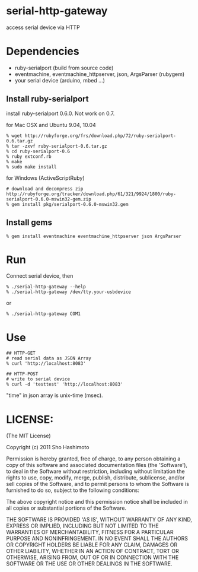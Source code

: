 serial-http-gateway
===================
access serial device via HTTP


Dependencies
============
* ruby-serialport (build from source code)
* eventmachine, eventmachine_httpserver, json, ArgsParser (rubygem)
* your serial device (arduino, mbed ...)


Install ruby-serialport
-----------------------

install ruby-serialport 0.6.0. Not work on 0.7.

for Mac OSX and Ubuntu 9.04, 10.04

    % wget http://rubyforge.org/frs/download.php/72/ruby-serialport-0.6.tar.gz
    % tar -zxvf ruby-serialport-0.6.tar.gz
    % cd ruby-serialport-0.6
    % ruby extconf.rb
    % make
    % sudo make install

for Windows (ActiveScriptRuby)

    # download and decompress zip http://rubyforge.org/tracker/download.php/61/321/9924/1800/ruby-serialport-0.6.0-mswin32-gem.zip
    % gem install pkg/serialport-0.6.0-mswin32.gem


Install gems
------------

    % gem install eventmachine eventmachine_httpserver json ArgsParser


Run
===

Connect serial device, then

    % ./serial-http-gateway --help
    % ./serial-http-gateway /dev/tty.your-usbdevice

or

    % ./serial-http-gateway COM1


Use
===

    ## HTTP-GET
    # read serial data as JSON Array
    % curl 'http://localhost:8083'

    ## HTTP-POST
    # write to serial device
    % curl -d 'testtest' 'http://localhost:8083'

"time" in json array is unix-time (msec).



LICENSE:
========

(The MIT License)

Copyright (c) 2011 Sho Hashimoto

Permission is hereby granted, free of charge, to any person obtaining
a copy of this software and associated documentation files (the
'Software'), to deal in the Software without restriction, including
without limitation the rights to use, copy, modify, merge, publish,
distribute, sublicense, and/or sell copies of the Software, and to
permit persons to whom the Software is furnished to do so, subject to
the following conditions:

The above copyright notice and this permission notice shall be
included in all copies or substantial portions of the Software.

THE SOFTWARE IS PROVIDED 'AS IS', WITHOUT WARRANTY OF ANY KIND,
EXPRESS OR IMPLIED, INCLUDING BUT NOT LIMITED TO THE WARRANTIES OF
MERCHANTABILITY, FITNESS FOR A PARTICULAR PURPOSE AND NONINFRINGEMENT.
IN NO EVENT SHALL THE AUTHORS OR COPYRIGHT HOLDERS BE LIABLE FOR ANY
CLAIM, DAMAGES OR OTHER LIABILITY, WHETHER IN AN ACTION OF CONTRACT,
TORT OR OTHERWISE, ARISING FROM, OUT OF OR IN CONNECTION WITH THE
SOFTWARE OR THE USE OR OTHER DEALINGS IN THE SOFTWARE.